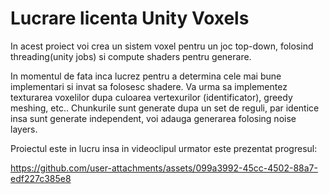 # Lucrare licenta Unity Voxels
 In acest proiect voi crea un sistem voxel pentru un joc top-down, folosind threading(unity jobs) si compute shaders pentru generare.


 In momentul de fata inca lucrez pentru a determina cele mai bune implementari si invat sa folosesc shadere. Va urma sa implementez texturarea voxelilor dupa culoarea vertexurilor (identificator), greedy meshing, etc.. 
 Chunkurile sunt generate dupa un set de reguli, par identice insa sunt generate independent, voi adauga generarea folosing noise layers.
 
 
 Proiectul este in lucru insa in videoclipul urmator este prezentat progresul:
 


https://github.com/user-attachments/assets/099a3992-45cc-4502-88a7-edf227c385e8

